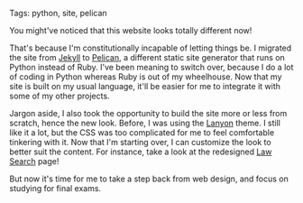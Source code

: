 Tags: python, site, pelican

You might've noticed that this website looks totally different now!

That's because I'm constitutionally incapable of letting things be. I migrated the site from [Jekyll](https://jekyllrb.com/) to [Pelican](https://docs.getpelican.com/en/stable/), a different static site generator that runs on Python instead of Ruby. I've been meaning to switch over, because I do a lot of coding in Python whereas Ruby is out of my wheelhouse. Now that my site is built on my usual language, it'll be easier for me to integrate it with some of my other projects.

Jargon aside, I also took the opportunity to build the site more or less from scratch, hence the new look. Before, I was using the [Lanyon](https://github.com/poole/lanyon) theme. I still like it a lot, but the CSS was too complicated for me to feel comfortable tinkering with it. Now that I'm starting over, I can customize the look to better suit the content. For instance, take a look at the redesigned [Law Search](http://localhost:8000/lawsearch) page!

But now it's time for me to take a step back from web design, and focus on studying for final exams.